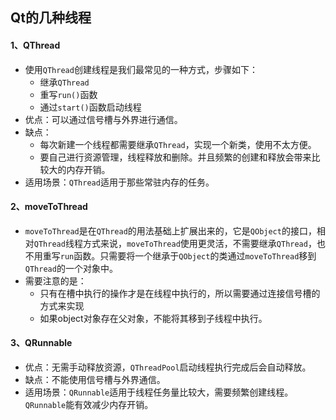 ## Qt的几种线程
#### 1、QThread
- 使用`QThread`创建线程是我们最常见的一种方式，步骤如下：
	- 继承`QThread`
	- 重写`run()`函数
	- 通过`start()`函数启动线程
- 优点：可以通过信号槽与外界进行通信。
- 缺点：
	- 每次新建一个线程都需要继承`QThread`，实现一个新类，使用不太方便。
	- 要自己进行资源管理，线程释放和删除。并且频繁的创建和释放会带来比较大的内存开销。
- 适用场景：`QThread`适用于那些常驻内存的任务。

#### 2、moveToThread
- `moveToThread`是在`QThread`的用法基础上扩展出来的，它是`QObject`的接口，相对`QThread`线程方式来说，`moveToThread`使用更灵活，不需要继承`QThread`，也不用重写`run`函数。只需要将一个继承于`QObject`的类通过`moveToThread`移到`QThread`的一个对象中。
- 需要注意的是：
	- 只有在槽中执行的操作才是在线程中执行的，所以需要通过连接信号槽的方式来实现
	- 如果object对象存在父对象，不能将其移到子线程中执行。
#### 3、QRunnable
- 优点：无需手动释放资源，`QThreadPool`启动线程执行完成后会自动释放。
- 缺点：不能使用信号槽与外界通信。
- 适用场景：`QRunnable`适用于线程任务量比较大，需要频繁创建线程。`QRunnable`能有效减少内存开销。